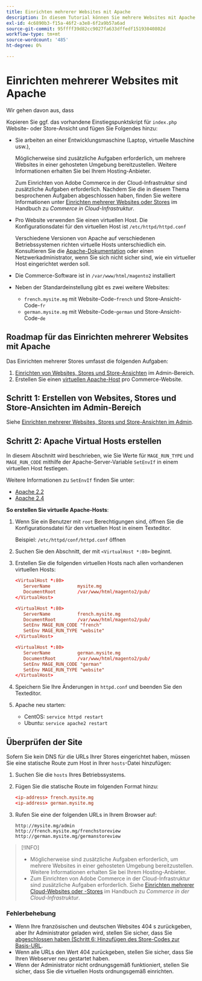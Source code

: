 ```yaml
---
title: Einrichten mehrerer Websites mit Apache
description: In diesem Tutorial können Sie mehrere Websites mit Apache einrichten.
exl-id: 4c6890b3-f15a-46f2-a3e8-6f2a9b57a6ad
source-git-commit: 95ffff39d82cc9027fa633dffedf15193040802d
workflow-type: tm+mt
source-wordcount: '485'
ht-degree: 0%

---
```


# Einrichten mehrerer Websites mit Apache

Wir gehen davon aus, dass

Kopieren Sie ggf. das vorhandene Einstiegspunktskript für `index.php` Website- oder Store-Ansicht und fügen Sie Folgendes hinzu:

- Sie arbeiten an einer Entwicklungsmaschine (Laptop, virtuelle Maschine usw.),

  Möglicherweise sind zusätzliche Aufgaben erforderlich, um mehrere Websites in einer gehosteten Umgebung bereitzustellen. Weitere Informationen erhalten Sie bei Ihrem Hosting-Anbieter.

  Zum Einrichten von Adobe Commerce in der Cloud-Infrastruktur sind zusätzliche Aufgaben erforderlich. Nachdem Sie die in diesem Thema besprochenen Aufgaben abgeschlossen haben, finden Sie weitere Informationen unter [Einrichten mehrerer Websites oder Stores](https://experienceleague.adobe.com/docs/commerce-cloud-service/user-guide/configure-store/multiple-sites.html?lang=de) im Handbuch zu _Commerce in Cloud-Infrastruktur_.

- Pro Website verwenden Sie einen virtuellen Host. Die Konfigurationsdatei für den virtuellen Host ist `/etc/httpd/httpd.conf`

  Verschiedene Versionen von Apache auf verschiedenen Betriebssystemen richten virtuelle Hosts unterschiedlich ein. Konsultieren Sie die [Apache-Dokumentation](https://httpd.apache.org/docs/2.4/vhosts) oder einen Netzwerkadministrator, wenn Sie sich nicht sicher sind, wie ein virtueller Host eingerichtet werden soll.

- Die Commerce-Software ist in `/var/www/html/magento2` installiert
- Neben der Standardeinstellung gibt es zwei weitere Websites:

   - `french.mysite.mg` mit Website-Code-`french` und Store-Ansicht-Code-`fr`
   - `german.mysite.mg` mit Website-Code-`german` und Store-Ansicht-Code-`de`

## Roadmap für das Einrichten mehrerer Websites mit Apache

Das Einrichten mehrerer Stores umfasst die folgenden Aufgaben:

1. [Einrichten von Websites, Stores und Store-Ansichten](ms-admin.md) im Admin-Bereich.
1. Erstellen Sie einen [virtuellen Apache-Host](#step-2-create-apache-virtual-hosts) pro Commerce-Website.

## Schritt 1: Erstellen von Websites, Stores und Store-Ansichten im Admin-Bereich

Siehe [Einrichten mehrerer Websites, Stores und Store-Ansichten im Admin](ms-admin.md).

## Schritt 2: Apache Virtual Hosts erstellen

In diesem Abschnitt wird beschrieben, wie Sie Werte für `MAGE_RUN_TYPE` und `MAGE_RUN_CODE` mithilfe der Apache-Server-Variable `SetEnvIf` in einem virtuellen Host festlegen.

Weitere Informationen zu `SetEnvIf` finden Sie unter:

- [Apache 2.2](https://httpd.apache.org/docs/2.2/mod/mod_setenvif.html)
- [Apache 2.4](https://httpd.apache.org/docs/2.4/mod/mod_setenvif.html)

**So erstellen Sie virtuelle Apache-Hosts**:

1. Wenn Sie ein Benutzer mit `root` Berechtigungen sind, öffnen Sie die Konfigurationsdatei für den virtuellen Host in einem Texteditor.

   Beispiel: `/etc/httpd/conf/httpd.conf` öffnen

1. Suchen Sie den Abschnitt, der mit `<VirtualHost *:80>` beginnt.
1. Erstellen Sie die folgenden virtuellen Hosts nach allen vorhandenen virtuellen Hosts:

   ```conf
   <VirtualHost *:80>
      ServerName          mysite.mg
      DocumentRoot        /var/www/html/magento2/pub/
   </VirtualHost>
   
   <VirtualHost *:80>
      ServerName          french.mysite.mg
      DocumentRoot        /var/www/html/magento2/pub/
      SetEnv MAGE_RUN_CODE "french"
      SetEnv MAGE_RUN_TYPE "website"
   </VirtualHost>
   
   <VirtualHost *:80>
      ServerName          german.mysite.mg
      DocumentRoot        /var/www/html/magento2/pub/
      SetEnv MAGE_RUN_CODE "german"
      SetEnv MAGE_RUN_TYPE "website"
   </VirtualHost>
   ```

1. Speichern Sie Ihre Änderungen in `httpd.conf` und beenden Sie den Texteditor.
1. Apache neu starten:

   - CentOS: `service httpd restart`
   - Ubuntu: `service apache2 restart`

## Überprüfen der Site

Sofern Sie kein DNS für die URLs Ihrer Stores eingerichtet haben, müssen Sie eine statische Route zum Host in Ihrer `hosts`-Datei hinzufügen:

1. Suchen Sie die `hosts` Ihres Betriebssystems.
1. Fügen Sie die statische Route im folgenden Format hinzu:

   ```conf
   <ip-address> french.mysite.mg
   <ip-address> german.mysite.mg
   ```

1. Rufen Sie eine der folgenden URLs in Ihrem Browser auf:

   ```http
   http://mysite.mg/admin
   http://french.mysite.mg/frenchstoreview
   http://german.mysite.mg/germanstoreview
   ```

>[!INFO]
>
>- Möglicherweise sind zusätzliche Aufgaben erforderlich, um mehrere Websites in einer gehosteten Umgebung bereitzustellen. Weitere Informationen erhalten Sie bei Ihrem Hosting-Anbieter.
>- Zum Einrichten von Adobe Commerce in der Cloud-Infrastruktur sind zusätzliche Aufgaben erforderlich. Siehe [Einrichten mehrerer Cloud-Websites oder -Stores](https://experienceleague.adobe.com/docs/commerce-cloud-service/user-guide/configure-store/multiple-sites.html?lang=de) im Handbuch zu _Commerce in der Cloud-Infrastruktur_.

### Fehlerbehebung

- Wenn Ihre französischen und deutschen Websites 404 s zurückgeben, aber Ihr Administrator geladen wird, stellen Sie sicher, dass Sie [ abgeschlossen haben (Schritt 6: Hinzufügen des Store-Codes zur Basis-URL](ms-admin.md#step-6-add-the-store-code-to-the-base-url).
- Wenn alle URLs den Wert 404 zurückgeben, stellen Sie sicher, dass Sie Ihren Webserver neu gestartet haben.
- Wenn der Administrator nicht ordnungsgemäß funktioniert, stellen Sie sicher, dass Sie die virtuellen Hosts ordnungsgemäß einrichten.
